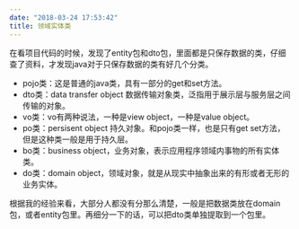 ```yaml
---
date: "2018-03-24 17:53:42"
title: 领域实体类
---
```

在看项目代码的时候，发现了entity包和dto包，里面都是只保存数据的类，仔细查了资料，才发现java对于只保存数据的类有好几个分类。

- pojo类：这是普通的java类，具有一部分的get和set方法。
- dto类：data transfer object 数据传输对象类，泛指用于展示层与服务层之间传输的对象。
- vo类：vo有两种说法，一种是view object，一种是value object。
- po类：persisent object 持久对象。和pojo类一样，也是只有get set方法，但是这种类一般是用于持久层。
- bo类：business object，业务对象，表示应用程序领域内事物的所有实体类。
- do类：domain object，领域对象，就是从现实中抽象出来的有形或者无形的业务实体。

根据我的经验来看，大部分人都没有分那么清楚，一般是把数据类放在domain包，或者entity包里。再细分一下的话，可以把dto类单独提取到一个包里。